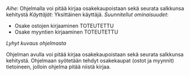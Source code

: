 *Aihe*: Ohjelmalla voi pitää kirjaa osakekaupoistaan sekä seurata salkkunsa kehitystä
*Käyttäjät*: Yksittäinen käyttäjä.
*Suunnitellut ominaisuudet*:
* Osake ostojen kirjaaminen TOTEUTETTU
* Osake myyntien kirjaaminen TOTEUTETTU

*Lyhyt kuvaus ohjelmasta*

Ohjelman avulla voi pitää kirjaa osakekaupoistaan sekä seurata salkkunsa kehitystä. Ohjelmaan syötetään tehdyt osakekaupat (ostot ja myynnit) tietoineen, jolloin ohjelma pitää niistä kirjaa.

